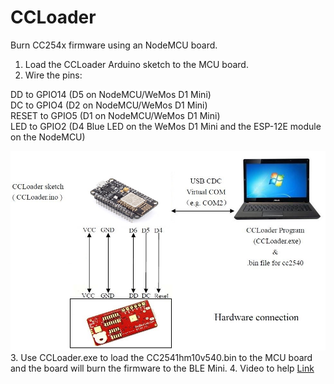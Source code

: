 CCLoader
========

Burn CC254x firmware using an NodeMCU board.

1. Load the CCLoader Arduino sketch to the MCU board.
2. Wire the pins:

DD to GPIO14 (D5 on NodeMCU/WeMos D1 Mini) <br>
DC to GPIO4 (D2 on NodeMCU/WeMos D1 Mini) <br>
RESET to GPIO5 (D1 on NodeMCU/WeMos D1 Mini) <br>
LED to GPIO2 (D4 Blue LED on the WeMos D1 Mini and the ESP-12E module on the NodeMCU) <br>

  ![image](CCLoader_2.jpg)
3. Use CCLoader.exe to load the CC2541hm10v540.bin to the MCU board and the board will burn the firmware to the BLE Mini.
4. Video to help [Link](https://www.youtube.com/watch?v=ez3491-v8Og&lc=z23dzv5wvxrkghouvacdp43beqjns0ivud2tbkcab1xw03c010c.1542030938199060)
